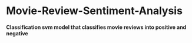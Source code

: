 # Movie-Review-Sentiment-Analysis

**Classification svm model that classifies movie reviews into positive and negative**

